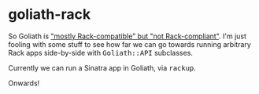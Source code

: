goliath-rack
============

So Goliath is ["mostly Rack-compatible" but "not Rack-compliant"][1].
I'm just fooling with some stuff to see how far we can go towards running
arbitrary Rack apps side-by-side with <tt>Goliath::API</tt> subclasses.

Currently we can run a Sinatra app in Goliath, via <tt>rackup</tt>.

Onwards!

[1]: http://groups.google.com/group/goliath-io/browse_thread/thread/167360dd47c054a